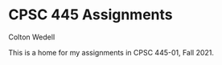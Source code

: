 # CPSC 445 Assignments

Colton Wedell

This is a home for my assignments in CPSC 445-01, Fall 2021.
